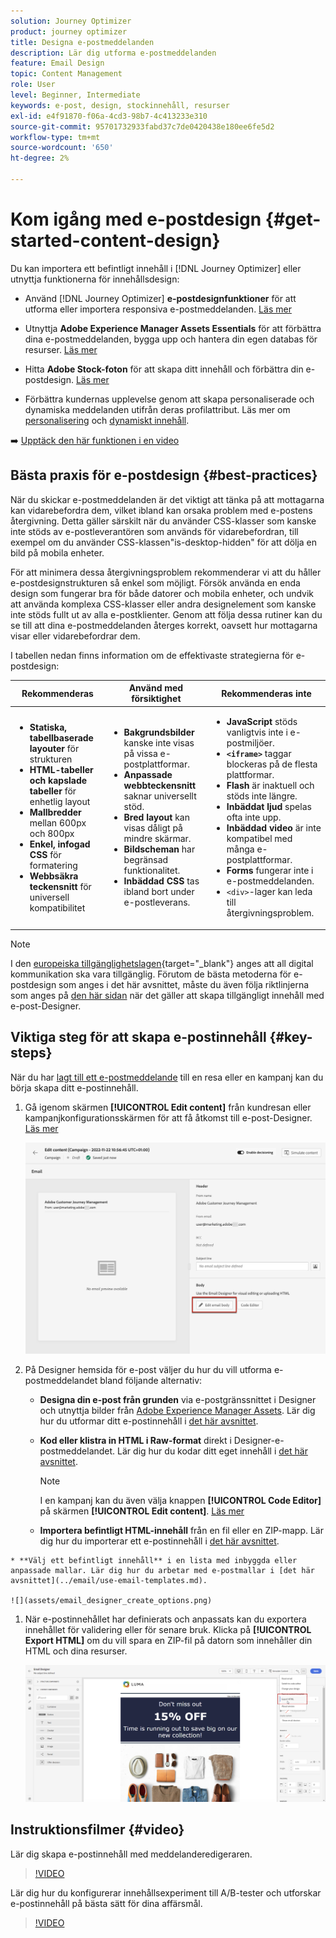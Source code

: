 ```yaml
---
solution: Journey Optimizer
product: journey optimizer
title: Designa e-postmeddelanden
description: Lär dig utforma e-postmeddelanden
feature: Email Design
topic: Content Management
role: User
level: Beginner, Intermediate
keywords: e-post, design, stockinnehåll, resurser
exl-id: e4f91870-f06a-4cd3-98b7-4c413233e310
source-git-commit: 95701732933fabd37c7de0420438e180ee6fe5d2
workflow-type: tm+mt
source-wordcount: '650'
ht-degree: 2%

---
```


# Kom igång med e-postdesign {#get-started-content-design}

Du kan importera ett befintligt innehåll i [!DNL Journey Optimizer] eller utnyttja funktionerna för innehållsdesign:

* Använd [!DNL Journey Optimizer] **e-postdesignfunktioner** för att utforma eller importera responsiva e-postmeddelanden. [Läs mer](content-from-scratch.md)

* Utnyttja **Adobe Experience Manager Assets Essentials** för att förbättra dina e-postmeddelanden, bygga upp och hantera din egen databas för resurser. [Läs mer](../integrations/assets.md)

* Hitta **Adobe Stock-foton** för att skapa ditt innehåll och förbättra din e-postdesign. [Läs mer](../integrations/stock.md)

* Förbättra kundernas upplevelse genom att skapa personaliserade och dynamiska meddelanden utifrån deras profilattribut. Läs mer om [personalisering](../personalization/personalize.md) och [dynamiskt innehåll](../personalization/get-started-dynamic-content.md).

➡️ [Upptäck den här funktionen i en video](#video)

## Bästa praxis för e-postdesign {#best-practices}

När du skickar e-postmeddelanden är det viktigt att tänka på att mottagarna kan vidarebefordra dem, vilket ibland kan orsaka problem med e-postens återgivning. Detta gäller särskilt när du använder CSS-klasser som kanske inte stöds av e-postleverantören som används för vidarebefordran, till exempel om du använder CSS-klassen&quot;is-desktop-hidden&quot; för att dölja en bild på mobila enheter.

För att minimera dessa återgivningsproblem rekommenderar vi att du håller e-postdesignstrukturen så enkel som möjligt. Försök använda en enda design som fungerar bra för både datorer och mobila enheter, och undvik att använda komplexa CSS-klasser eller andra designelement som kanske inte stöds fullt ut av alla e-postklienter. Genom att följa dessa rutiner kan du se till att dina e-postmeddelanden återges korrekt, oavsett hur mottagarna visar eller vidarebefordrar dem.

I tabellen nedan finns information om de effektivaste strategierna för e-postdesign:

| Rekommenderas | Använd med försiktighet | Rekommenderas inte |
|-|-|-|
| <ul><li><b>Statiska, tabellbaserade layouter</b> för strukturen</li> <li><b>HTML-tabeller och kapslade tabeller</b> för enhetlig layout</li> <li><b>Mallbredder</b> mellan 600px och 800px </li> <li><b>Enkel, infogad CSS</b> för formatering </li> <li><b>Webbsäkra teckensnitt</b> för universell kompatibilitet</li> | <ul><li><b>Bakgrundsbilder</b> kanske inte visas på vissa e-postplattformar.</li><li><b>Anpassade webbteckensnitt</b> saknar universellt stöd.</li><li><b>Bred layout</b> kan visas dåligt på mindre skärmar.</li><li><b>Bildscheman</b> har begränsad funktionalitet.</li><li><b>Inbäddad CSS</b> tas ibland bort under e-postleverans.</li> | <ul><li><b>JavaScript</b> stöds vanligtvis inte i e-postmiljöer.</li> <li> <b>`<iframe>`</b> taggar blockeras på de flesta plattformar. </li> <li><b>Flash</b> är inaktuell och stöds inte längre.</li> <li><b>Inbäddat ljud</b> spelas ofta inte upp.</li> <li><b>Inbäddad video</b> är inte kompatibel med många e-postplattformar.</li> <li> <b>Forms</b> fungerar inte i e-postmeddelanden.</li> <li> `<div>`-lager kan leda till återgivningsproblem.</li> |

>[!NOTE]
>
>I den [europeiska tillgänglighetslagen](https://eur-lex.europa.eu/legal-content/EN/TXT/?uri=CELEX%3A32019L0882){target="_blank"} anges att all digital kommunikation ska vara tillgänglig. Förutom de bästa metoderna för e-postdesign som anges i det här avsnittet, måste du även följa riktlinjerna som anges på [den här sidan](accessible-content.md) när det gäller att skapa tillgängligt innehåll med e-post-Designer.

## Viktiga steg för att skapa e-postinnehåll {#key-steps}

När du har [lagt till ett e-postmeddelande](create-email.md) till en resa eller en kampanj kan du börja skapa ditt e-postinnehåll.

1. Gå igenom skärmen **[!UICONTROL Edit content]** från kundresan eller kampanjkonfigurationsskärmen för att få åtkomst till e-post-Designer. [Läs mer](create-email.md#define-email-content)

   ![](assets/email_designer_edit_email_body.png)

1. På Designer hemsida för e-post väljer du hur du vill utforma e-postmeddelandet bland följande alternativ:

   * **Designa din e-post från grunden** via e-postgränssnittet i Designer och utnyttja bilder från [Adobe Experience Manager Assets](../integrations/assets.md). Lär dig hur du utformar ditt e-postinnehåll i [det här avsnittet](content-from-scratch.md).

   * **Kod eller klistra in HTML i Raw-format** direkt i Designer-e-postmeddelandet. Lär dig hur du kodar ditt eget innehåll i [det här avsnittet](code-content.md).

     >[!NOTE]
     >
     >I en kampanj kan du även välja knappen **[!UICONTROL Code Editor]** på skärmen **[!UICONTROL Edit content]**. [Läs mer](create-email.md#define-email-content)

   * **Importera befintligt HTML-innehåll** från en fil eller en ZIP-mapp. Lär dig hur du importerar ett e-postinnehåll i [det här avsnittet](existing-content.md).
<!-- DOCAC-13676
    * **Convert image designs to HTML templates** using the AI-powered image to HTML converter. Learn how to transform static images into editable email templates in [this section](image-to-html.md).-->

    * **Välj ett befintligt innehåll** i en lista med inbyggda eller anpassade mallar. Lär dig hur du arbetar med e-postmallar i [det här avsnittet](../email/use-email-templates.md).
    
    ![](assets/email_designer_create_options.png)

1. När e-postinnehållet har definierats och anpassats kan du exportera innehållet för validering eller för senare bruk. Klicka på **[!UICONTROL Export HTML]** om du vill spara en ZIP-fil på datorn som innehåller din HTML och dina resurser.

   ![](assets/email_designer_export.png)

## Instruktionsfilmer {#video}

Lär dig skapa e-postinnehåll med meddelanderedigeraren.

>[!VIDEO](https://video.tv.adobe.com/v/334150?quality=12)

Lär dig hur du konfigurerar innehållsexperiment till A/B-tester och utforskar e-postinnehåll på bästa sätt för dina affärsmål.

>[!VIDEO](https://video.tv.adobe.com/v/3419893)
